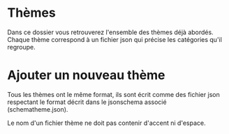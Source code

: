 # Thèmes

Dans ce dossier vous retrouverez l'ensemble des thèmes déjà abordés. Chaque thème correspond à un fichier json qui précise les catégories qu'il regroupe.

# Ajouter un nouveau thème

Tous les thèmes ont le même format, ils sont écrit comme des fichier json respectant le format décrit dans le jsonschema associé (schematheme.json).

Le nom d'un fichier thème ne doit pas contenir d'accent ni d'espace.

